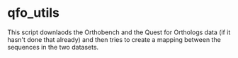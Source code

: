 # qfo_utils
This script downlaods the Orthobench and the Quest for Orthologs data (if it hasn't done that already) and then tries to create a mapping between the sequences in the two datasets.
